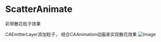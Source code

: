 # ScatterAnimate
彩带散花粒子效果

CAEmitterLayer添加粒子， 结合CAAnimation动画来实现散花效果
![image](https://github.com/zhangyuchang1/ScatterAnimate/blob/master/Gif/%E6%95%A3%E8%8A%B1%E6%95%88%E6%9E%9C.gif)

